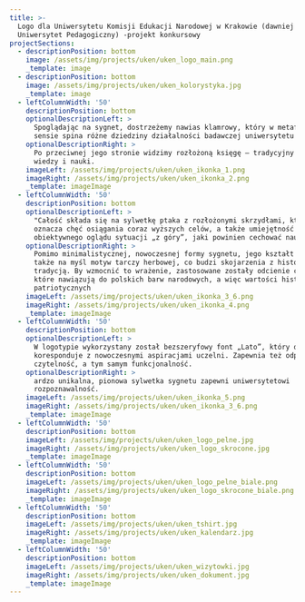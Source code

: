 ```yaml
---
title: >-
  Logo dla Uniwersytetu Komisji Edukacji Narodowej w Krakowie (dawniej
  Uniwersytet Pedagogiczny) -projekt konkursowy
projectSections:
  - descriptionPosition: bottom
    image: /assets/img/projects/uken/uken_logo_main.png
    _template: image
  - descriptionPosition: bottom
    image: /assets/img/projects/uken/uken_kolorystyka.jpg
    _template: image
  - leftColumnWidth: '50'
    descriptionPosition: bottom
    optionalDescriptionLeft: >
      Spoglądając na sygnet, dostrzeżemy nawias klamrowy, który w metaforycznym
      sensie spina różne dziedziny działalności badawczej uniwersytetu
    optionalDescriptionRight: >
      Po przeciwnej jego stronie widzimy rozłożoną księgę – tradycyjny symbol
      wiedzy i nauki.
    imageLeft: /assets/img/projects/uken/uken_ikonka_1.png
    imageRight: /assets/img/projects/uken/uken_ikonka_2.png
    _template: imageImage
  - leftColumnWidth: '50'
    descriptionPosition: bottom
    optionalDescriptionLeft: >
      "Całość składa się na sylwetkę ptaka z rozłożonymi skrzydłami, który
      oznacza chęć osiągania coraz wyższych celów, a także umiejętność
      obiektywnego oglądu sytuacji „z góry”, jaki powinien cechować naukę.
    optionalDescriptionRight: >
      Pomimo minimalistycznej, nowoczesnej formy sygnetu, jego kształt przywodzi
      także na myśl motyw tarczy herbowej, co budzi skojarzenia z historią i
      tradycją. By wzmocnić to wrażenie, zastosowane zostały odcienie czerwieni,
      które nawiązują do polskich barw narodowych, a więc wartości historyczno –
      patriotycznych
    imageLeft: /assets/img/projects/uken/uken_ikonka_3_6.png
    imageRight: /assets/img/projects/uken/uken_ikonka_4.png
    _template: imageImage
  - leftColumnWidth: '50'
    descriptionPosition: bottom
    optionalDescriptionLeft: >
      W logotypie wykorzystany został bezszeryfowy font „Lato”, który dobrze
      koresponduje z nowoczesnymi aspiracjami uczelni. Zapewnia też odpowiednią
      czytelność, a tym samym funkcjonalność.
    optionalDescriptionRight: >
      ardzo unikalna, pionowa sylwetka sygnetu zapewni uniwersytetowi
      rozpoznawalność.
    imageLeft: /assets/img/projects/uken/uken_ikonka_5.png
    imageRight: /assets/img/projects/uken/uken_ikonka_3_6.png
    _template: imageImage
  - leftColumnWidth: '50'
    descriptionPosition: bottom
    imageLeft: /assets/img/projects/uken/uken_logo_pelne.jpg
    imageRight: /assets/img/projects/uken/uken_logo_skrocone.jpg
    _template: imageImage
  - leftColumnWidth: '50'
    descriptionPosition: bottom
    imageLeft: /assets/img/projects/uken/uken_logo_pelne_biale.png
    imageRight: /assets/img/projects/uken/uken_logo_skrocone_biale.png
    _template: imageImage
  - leftColumnWidth: '50'
    descriptionPosition: bottom
    imageLeft: /assets/img/projects/uken/uken_tshirt.jpg
    imageRight: /assets/img/projects/uken/uken_kalendarz.jpg
    _template: imageImage
  - leftColumnWidth: '50'
    descriptionPosition: bottom
    imageLeft: /assets/img/projects/uken/uken_wizytowki.jpg
    imageRight: /assets/img/projects/uken/uken_dokument.jpg
    _template: imageImage
---
```


